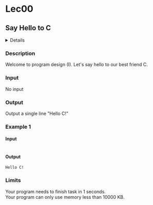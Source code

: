 # Lec00
## Say Hello to C
<details>
<summary>Details</summary>

Level: Easy  
Tags: Format I/O  
Problem ID: [dXfU3sKcBI8_](https://ckj.imslab.org/#/problems/dXfU3sKcBI8_)  
</details>

### Description
Welcome to program design (I). Let's say hello to our best friend C.


### Input
No input
### Output
Output a single line "Hello C!"

### Example 1
#### Input
```

```
#### Output
```
Hello C!
```

### Limits
Your program needs to finish task in 1 seconds.  
Your program can only use memory less than 10000 KB.  
